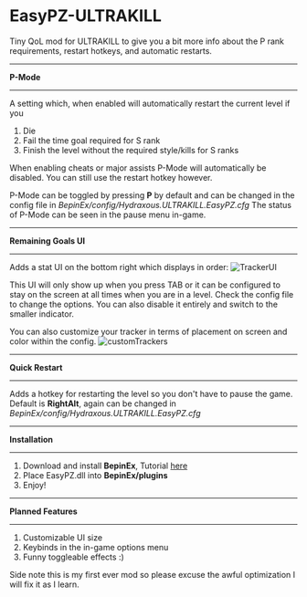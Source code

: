 # EasyPZ-ULTRAKILL
Tiny QoL mod for ULTRAKILL to give you a bit more info about the P rank requirements, restart hotkeys, and automatic restarts.


_______________________________________________________________________________________________________________________________________
**P-Mode**
_______________________________________________________________________________________________________________________________________
A setting which, when enabled will automatically restart the current level if you 
1. Die
2. Fail the time goal required for S rank
3. Finish the level without the required style/kills for S ranks

When enabling cheats or major assists P-Mode will automatically be disabled. You can still use the restart hotkey however.

P-Mode can be toggled by pressing **P** by default and can be changed in the config file in *BepinEx/config/Hydraxous.ULTRAKILL.EasyPZ.cfg*
The status of P-Mode can be seen in the pause menu in-game.

_______________________________________________________________________________________________________________________________________
**Remaining Goals UI**
_______________________________________________________________________________________________________________________________________
Adds a stat UI on the bottom right which displays in order:
![TrackerUI](https://cdn.discordapp.com/attachments/432329547023908884/1020131487611375666/wau8wd9ajwid.png)
 
 This UI will only show up when you press TAB or it can be configured to stay on the screen at all times when you are in a level. 
 Check the config file to change the options. You can also disable it entirely and switch to the smaller indicator.

You can also customize your tracker in terms of placement on screen and color within the config.
![customTrackers](https://cdn.discordapp.com/attachments/432329547023908884/1020128011552575629/color2.png)
_______________________________________________________________________________________________________________________________________
**Quick Restart**
_______________________________________________________________________________________________________________________________________
Adds a hotkey for restarting the level so you don't have to pause the game.
Default is **RightAlt**, again can be changed in *BepinEx/config/Hydraxous.ULTRAKILL.EasyPZ.cfg*

_______________________________________________________________________________________________________________________________________
**Installation**
_______________________________________________________________________________________________________________________________________
1. Download and install **BepinEx**, Tutorial [here](https://www.youtube.com/watch?v=meNiXcbPh_s)
2. Place EasyPZ.dll into **BepinEx/plugins**
3. Enjoy!

_______________________________________________________________________________________________________________________________________
**Planned Features**
_______________________________________________________________________________________________________________________________________
1. Customizable UI size
2. Keybinds in the in-game options menu
3. Funny toggleable effects :)


Side note this is my first ever mod so please excuse the awful optimization I will fix it as I learn.
